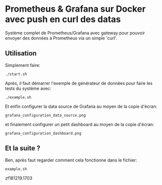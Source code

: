 # Prometheus & Grafana sur Docker avec push en curl des datas

Système complet de Prometheus/Grafana avec gateway pour pouvoir envoyer des données à Prometheus via un simple 'curl'.

## Utilisation
Simplement faire:

```
./start.sh
```

Après, il faut démarrer l'exemple de générateur de données pour faire les tests du système avec:

```
./example.sh
```

Et enfin configurer la data source de Grafana au moyen de la copie d'écran:

```
grafana_configuration_data_source.png
```

et finalement configurer un petit dashboard au moyen de la copie d'écran:

```
grafana_configuration_dashboard.png  
```

## Et la suite ?
Ben, après faut regarder comment cela fonctionne dans le fichier:

```
example.sh
```


zf181219.1703
